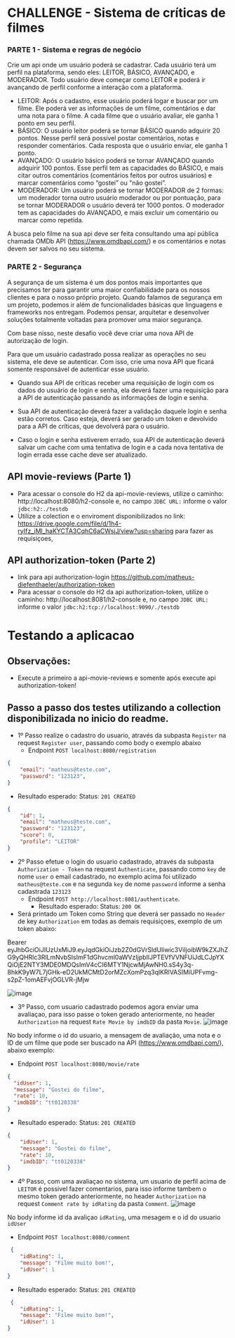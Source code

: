 # CHALLENGE - Sistema de críticas de filmes
### PARTE 1 - Sistema e regras de negócio
Crie um api onde um usuário poderá se cadastrar. Cada usuário terá um perfil na plataforma, sendo eles: LEITOR, BÁSICO, AVANÇADO, e MODERADOR. Todo usuário deve começar como LEITOR e poderá ir avançando de perfil conforme a interação com a plataforma.

- LEITOR: Após o cadastro, esse usuário poderá logar e buscar por um filme. Ele poderá ver as informações de um filme, comentários e dar uma nota para o filme. A cada filme que o usuário avaliar, ele ganha 1 ponto em seu perfil.
- BÁSICO: O usuário leitor poderá se tornar BÁSICO quando adquirir 20 pontos. Nesse perfil será possível postar comentários, notas e responder comentários. Cada resposta que o usuário enviar, ele ganha 1 ponto.
- AVANÇADO: O usuário básico poderá se tornar AVANÇADO quando adquirir 100 pontos. Esse perfil tem as capacidades do BÁSICO, e mais citar outros comentários (comentários feitos por outros usuários) e marcar comentários como “gostei” ou "não gostei”.
- MODERADOR: Um usuário poderá se tornar MODERADOR de 2 formas: um moderador torna outro usuário moderador ou por pontuação, para se tornar MODERADOR o usuário deverá ter 1000 pontos. O moderador tem as capacidades do AVANÇADO, e mais excluir um comentário ou marcar como repetida.

A busca pelo filme na sua api deve ser feita consultando uma api pública chamada OMDb API (https://www.omdbapi.com/) e os comentários e notas devem ser salvos no seu sistema.

### PARTE 2 - Segurança
A segurança de um sistema é um dos pontos mais importantes que precisamos ter para garantir uma maior confiabilidade para os nossos clientes e para o nosso próprio projeto. Quando falamos de segurança em um projeto, podemos ir além de funcionalidades básicas que linguagens e frameworks nos entregam. Podemos pensar, arquitetar e desenvolver soluções totalmente voltadas para promover uma maior segurança.

Com base nisso, neste desafio você deve criar uma nova API de autorização de login.

Para que um usuário cadastrado possa realizar as operações no seu sistema, ele deve se autenticar. Com isso, crie uma nova API que ficará somente responsável de autenticar esse usuário.

- Quando sua API de críticas receber uma requisição de login com os dados do usuário de login e senha, ela deverá fazer uma requisição para a API de autenticação passando as informações de login e senha.

- Sua API de autenticação deverá fazer a validação daquele login e senha estão corretos. Caso esteja, deverá ser gerado um token e devolvido para a API de críticas, que devolverá para o usuário.

- Caso o login e senha estiverem errado, sua API de autenticação deverá salvar um cache com uma tentativa de login e a cada nova tentativa de login errada esse cache deve ser atualizado.

## API movie-reviews (Parte 1)

- Para acessar o console do H2 da api-movie-reviews, utilize o caminho: http://localhost:8080/h2-console e, no campo `JDBC URL:` informe o valor `jdbc:h2:./testdb`
- Utilize a colection e o enviroment disponibilizados no link: https://drive.google.com/file/d/1h4-ryIfz_iMl_haKYCTA3CqhC6aCWsjJ/view?usp=sharing para fazer as requisiçoes, 
## API authorization-token (Parte 2)
- link para api authorization-login
https://github.com/matheus-diefenthaeler/authorization-token
- Para acessar o console do H2 da api authorization-token, utilize o caminho: http://localhost:8081/h2-console e, no campo `JDBC URL:` informe o valor `jdbc:h2:tcp://localhost:9090/./testdb`
# Testando a aplicacao
## Observações:
- Execute a primeiro a api-movie-reviews e somente após execute api authorization-token!

## Passo a passo dos testes utilizando a collection disponibilizada no inicio do readme.

- 1º Passo realize o cadastro do usuario, através da subpasta `Register` na request `Register user`, passando como body o exemplo abaixo
  * Endpoint `POST localhost:8080/registration` 
```JSON
{
    "email": "matheus@teste.com",
    "password": "123123",
}
```

- Resultado esperado: Status: `201 CREATED`
```JSON
{
    "id": 1,
    "email": "matheus@teste.com",
    "password": "123123",
    "score": 0,
    "profile": "LEITOR"
}
```

- 2º Passo efetue o login do usuario cadastrado, através da subpasta `Authorization - Token` na request `Authenticate`, passando como `key` de nome `user` o email cadastrado, no exemplo acima foi utilizado `matheus@teste.com` e na segunda `key` de nome `password` informe a senha cadastrada `123123`
  * Endpoint `POST http://localhost:8081/authenticate`.
    - Resultado esperado: Status: `200 OK`
- Será printado um Token como String que deverá ser passado no `Header` de key `Authorization` em todas as demais requisiçoes, exemplo de um token abaixo:
  
Bearer eyJhbGciOiJIUzUxMiJ9.eyJqdGkiOiJzb2Z0dGVrSldUIiwic3ViIjoibW9kZXJhZG9yQHRlc3RlLmNvbSIsImF1dGhvcml0aWVzIjpbIlJPTEVfVVNFUiJdLCJpYXQiOjE2NTY3MDE0MDQsImV4cCI6MTY1NjcwMjAwNH0.sS4y3q-8hkK9yW7L7jGHk-eD2UkMCMtD2orMZcXomPzq3qlKRlVASIMiUPFvmg-s2pZ-1omAEFvjOGLVR-jMjw
  
![image](https://user-images.githubusercontent.com/76569275/176964349-2b6f3d45-9e95-45b3-8ff6-338c319255b1.png)

 - 3º Passo, com usuario cadastrado podemos agora enviar uma avaliaçao, para isso passe o token gerado anteriormente, no header `Authorization` na request `Rate Movie by imdbID` da pasta `Movie`.
 ![image](https://user-images.githubusercontent.com/76569275/176965056-0000949c-0a6c-4d37-81d0-1c10fac9da32.png)

 
 No body informe o id do usuario, a mensagem de avaliação, uma nota e o ID de um filme que pode ser buscado na API (https://www.omdbapi.com/), abaixo exemplo:
 * Endpoint `POST localhost:8080/movie/rate` 
  ```JSON
{
    "idUser": 1,
    "message": "Gostei do filme",
    "rate": 10,
    "imdbID": "tt0120338"
}
```
- Resultado esperado: Status: `201 CREATED`
  
```JSON
{
    "idUser": 1,
    "message": "Gostei do filme",
    "rate": 10,
    "imdbID": "tt0120338"
}
```

 - 4º Passo, com uma avaliaçao no sistema, um usuario de perfil acima de `LEITOR` é possivel fazer comentarios, para isso informe tambem o mesmo token gerado anteriormente, no header `Authorization` na request `Comment rate by idRating` da pasta `Comment`.
 ![image](https://user-images.githubusercontent.com/76569275/176965757-a7355b70-c13f-4687-8c24-b9003a77764e.png)
 
 No body informe id da avaliçao `idRating`, uma mesagem e o id do usuario `idUser`
 * Endpoint `POST localhost:8080/comment` 

```JSON 
 {
    "idRating": 1,
    "message": "Filme muito bom!",
    "idUser": 1
}
```

- Resultado esperado: Status: `201 CREATED`

```JSON 
 {
    "idRating": 1,
    "message": "Filme muito bom!",
    "idUser": 1
}
```
